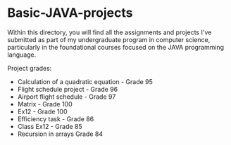 # Basic-JAVA-projects
Within this directory, you will find all the assignments and projects I've submitted as part of my undergraduate program in computer science, particularly in the foundational courses focused on the JAVA programming language.


Project grades:
* Calculation of a quadratic equation - Grade 95
* Flight schedule project - Grade 96
* Airport flight schedule - Grade 97
* Matrix - Grade 100
* Ex12 - Grade 100
* Efficiency task - Grade 86
* Class Ex12 -  Grade 85
* Recursion in arrays Grade 84
